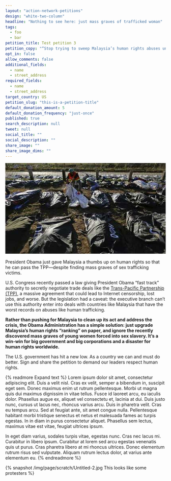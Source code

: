 ```yaml
---
layout: "action-network-petitions"
design: "white-two-column"
headline: "Nothing to see here: just mass graves of trafficked woman"
tags:
  - foo
  - bar
petition_title: Test petition 3
petition_copy: "“Stop trying to sweep Malaysia’s human rights abuses under the rug just to pass the dangerous Trans-Pacific Partnership (TPP).”"
opt_in: false
allow_comments: false
additional_fields:
  - name
  - street_address
required_fields:
  - name
  - street_address
target_country: US
petition_slug: "this-is-a-petition-title"
default_donation_amount: 5
default_donation_frequency: "just-once"
published: true
search_description: null
tweet: null
social_title: ""
social_description: ""
share_image: ""
share_image_dims: ""
---
```




![Mass graves](/img/page/scratch/Untitled-1.jpg)

President Obama just gave Malaysia a thumbs up on human rights so that he can pass the TPP—despite finding mass graves of sex trafficking victims.

U.S. Congress recently passed a law giving President Obama “fast track” authority to secretly negotiate trade deals like the [Trans-Pacific Partnership (TPP)][00], a massive agreement that could lead to Internet censorship, lost jobs, and worse. But the legislation had a caveat: the executive branch can’t use this authority enter into deals with countries like Malaysia that have the worst records on abuses like human trafficking.

**Rather than pushing for Malaysia to clean up its act and address the crisis, the Obama Administration has a simple solution: just upgrade Malaysia’s human rights “ranking” on paper, and ignore the recently discovered mass graves of young women forced into sex slavery. It’s a win-win for big government and big corporations and a disaster for human rights worldwide.**

The U.S. government has hit a new low. As a country we can and must do better. Sign and share the petition to demand our leaders respect human rights.

{% readmore Expand text %}
Lorem ipsum dolor sit amet, consectetur adipiscing elit. Duis a velit nisl. Cras ex velit, semper a bibendum in, suscipit eget sem. Donec maximus enim ut rutrum pellentesque. Morbi ut magna quis dui maximus dignissim in vitae tellus. Fusce id laoreet arcu, eu iaculis dolor. Phasellus augue ex, aliquet vel consectetu et, lacinia at dui. Duis justo nunc, cursus ut lacus nec, rhoncus varius arcu. Duis in pharetra velit. Cras eu tempus arcu. Sed at feugiat ante, sit amet congue nulla. Pellentesque habitant morbi tristique senectus et netus et malesuada fames ac turpis egestas. In in diam in purus consectetur aliquet. Phasellus sem lectus, maximus vitae est vitae, feugiat ultrices ipsum.

In eget diam varius, sodales turpis vitae, egestas nunc. Cras nec lacus mi. Curabitur in libero ipsum. Curabitur at lorem sed arcu egestas venenatis quis ut purus. Cras pharetra libero at mi rhoncus ultrices. Donec elementum rutrum risus sed vulputate. Aliquam rutrum lectus dolor, at varius ante elementum eu.
{% endreadmore %}

{% snapshot /img/page/scratch/Untitled-2.jpg This looks like some protesters %}


[00]: http://readthetpp.com
